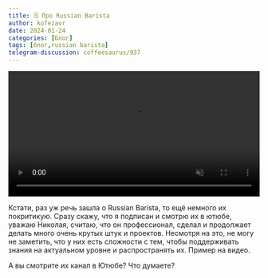 ```yaml
---
title: 🗒 Про Russian Barista
author: kofezavr
date: 2024-01-24
categories: [Блог]
tags: [блог,russian barista]
telegram-discussion: coffeesaurus/937
--- 
```

<video width="100%" preload="auto" muted controls>
    <source src="/assets/img/posts/24/01/rb.mov" type="video/mp4"/>
</video>

Кстати, раз уж речь зашла о Russian Barista, то ещё немного их покритикую. Сразу скажу, что я подписан и смотрю их в ютюбе, уважаю Николая, считаю, что он профессионал, сделал и продолжает делать много очень крутых штук и проектов. Несмотря на это, не могу не заметить, что у них есть сложности с тем, чтобы поддерживать знания на актуальном уровне и распространять их. Пример на видео.

А вы смотрите их канал в Ютюбе? Что думаете?